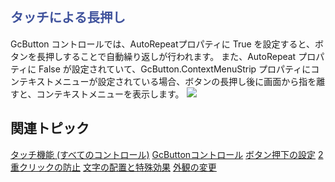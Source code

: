 ## <span style="color: rgb(63, 82, 156); font-family: 'Segoe UI', Verdana, Arial; font-size: 20.5067px; font-style: normal; font-variant-ligatures: normal; font-variant-caps: normal; font-weight: 700; letter-spacing: normal; orphans: 2; text-align: start; text-indent: 0px; text-transform: none; widows: 2; word-spacing: 0px; -webkit-text-stroke-width: 0px; white-space: normal; text-decoration-thickness: initial; text-decoration-style: initial; text-decoration-color: initial; display: inline !important; float: none;">タッチによる長押し</span>

GcButton コントロールでは、AutoRepeatプロパティに True を設定すると、ボタンを長押しすることで自動繰り返しが行われます。
また、AutoRepeat プロパティに False が設定されていて、GcButton.ContextMenuStrip プロパティにコンテキストメニューが設定されている場合、ボタンの長押し後に画面から指を離すと、コンテキストメニューを表示します。
![](/DOCUMENT_SITE_LINK_PREFIX_HERE/document-site-files/images/06fadbb1-c461-433a-b385-ae4966e56069/images/gcbutton.touchautorepeat.png)

## 関連トピック

[タッチ機能 (すべてのコントロール)](gcdocsite__documentlink?toc-item-id=10852f92-bae6-4537-83b2-9ffb91cc0658)
[GcButtonコントロール](gcdocsite__documentlink?toc-item-id=2a763373-6f6a-4d64-a251-8934cf77633c)
[ボタン押下の設定](gcdocsite__documentlink?toc-item-id=3e5b3ac6-cad1-4e4b-a6db-1879c5b4eb3b)
[2重クリックの防止](gcdocsite__documentlink?toc-item-id=d6f09cfc-183f-4094-a0ac-346209c2a430)
[文字の配置と特殊効果](gcdocsite__documentlink?toc-item-id=c4887e71-ea9e-47af-b5a3-8e27210a8aeb)
[外観の変更](gcdocsite__documentlink?toc-item-id=efaaa3e7-0fe7-4f4c-815e-ce8dc133609d)